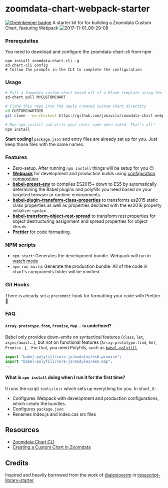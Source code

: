 # zoomdata-chart-webpack-starter

[![Greenkeeper badge](https://badges.greenkeeper.io/jonavila/zoomdata-chart-webpack-starter.svg)](https://greenkeeper.io/)
A starter kit for for building a Zoomdata Custom Chart, featuring Webpack
![2017-11-01_09-29-09](https://user-images.githubusercontent.com/5589281/32281569-94efe688-bef5-11e7-8c4d-83e9448ad6a2.png)

### Prerequisites
You need to download  and configure the zoomdata-chart-cli from npm
```
npm install zoomdata-chart-cli -g
zd-chart-cli config
# follow the prompts in the CLI to complete the configuration
```

### Usage

```bash
# Pull a Zoomdata custom chart based off of a Blank template using the zoomdata-chart-cli
zd-chart pull MYCUSTOMCHART

# Clone this repo into the newly created custom chart directory
cd CUSTOMCHARTDIR
git clone --no-checkout https://github.com/jonavila/zoomdata-chart-webpack-starter.git tmp && mv tmp/.git . && rmdir tmp && git reset --hard HEAD

# Run npm install and write your chart name when asked. That's all!
npm install
```

**Start coding!** `package.json` and entry files are already set up for you. Just keep those files with the same names.

### Features

 - Zero-setup. After running `npm install` things will be setup for you :wink:
 - **[Webpack](https://webpack.js.org/)** for development and production builds using [configuration composition](https://survivejs.com/webpack/developing/composing-configuration/).
 - **[babel-preset-env](https://github.com/babel/babel/tree/master/experimental/babel-preset-env)** to compiles ES2015+ down to ES5 by automatically determining the Babel plugins and polyfills you need based on your targeted browser or runtime environments.
 - **[babel-plugin-transform-class-properties](https://babeljs.io/docs/plugins/transform-class-properties/)** to transforms es2015 static class properties as well as properties declared with the es2016 property initializer syntax.
 - **[babel-transform-object-rest-spread](https://babeljs.io/docs/plugins/transform-object-rest-spread/)** to transform rest properties for object destructuring assignment and spread properties for object literals.
 - **[Prettier](https://github.com/prettier/prettier)** for code formatting.

### NPM scripts

 - `npm start`: Generates the development bundle. Webpack will run in [watch mode](https://webpack.js.org/configuration/watch/)
 - `npm run build`: Generate the production bundle. All of the code in chart's components folder will be minified

### Git Hooks

There is already set a `precommit` hook for formatting your code with Prettier :nail_care:

### FAQ

#### `Array.prototype.from`, `Promise`, `Map`... is undefined?

Babel only provides down-emits on syntactical features (`class`, `let`, `async/await`...), but not on functional features (`Array.prototype.find`, `Set`, `Promise`...), . For that, you need Polyfills, such as [`babel-polyfill`](https://babeljs.io/docs/usage/polyfill/).

```javascript
import "babel-polyfill/core-js/modules/es6.promise";
import "babel-polyfill/core-js/modules/es6.map";
...
```

#### What is `npm install` doing when I run it for the first time?

It runs the script `tools/init` which sets up everything for you. In short, it:
 - Configures Webpack with development and production configurations, which create the bundles.
 - Configures `package.json`
 - Renames index.js and index.css src files

## Resources

- [Zoomdata Chart CLI](https://github.com/jonavila/zoomdata-chart-cli)
- [Creating a Custom Chart in Zoomdata](https://www.zoomdata.com/docs/2.6/creating-a-custom-chart-template.html)

## Credits

Inspired and heavily borrowed from the work of [@alexjoverm](https://twitter.com/alexjoverm) in [typescript-library-starter](https://github.com/alexjoverm/typescript-library-starter)
